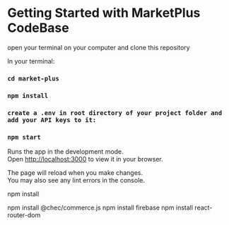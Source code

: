 # Getting Started with MarketPlus CodeBase

open your terminal on your computer and clone this repository

In your terminal:

### `cd market-plus`

### `npm install`

### `create a .env in root directory of your project folder and  add your API keys to it:`

### `npm start`

Runs the app in the development mode.\
Open [http://localhost:3000](http://localhost:3000) to view it in your browser.

The page will reload when you make changes.\
You may also see any lint errors in the console.

npm install

npm install @chec/commerce.js
npm install firebase
npm install react-router-dom
